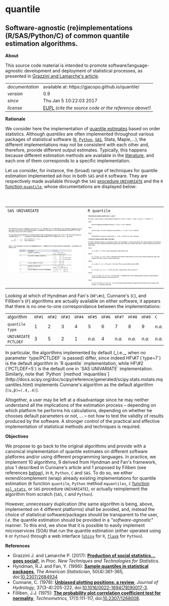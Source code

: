 quantile
======

Software-agnostic (re)implementations (R/SAS/Python/C) of common quantile estimation algorithms.
---

**About**

This source code material is intended to promote software/language-agnostic development and deployment of statistical processes, as presented in [Grazzini and Lamarche's article](#References). 

<table align="center">
    <tr> <td align="left"><i>documentation</i></td> <td align="left">available at: https://gjacopo.github.io/quantile/</td> </tr> 
    <tr> <td align="left"><i>version</i></td> <td align="left">0.9</td> </tr> 
    <tr> <td align="left"><i>since</i></td> <td align="left">Thu Jan  5 10:22:03 2017</td> </tr> 
    <tr> <td align="left"><i>license</i></td> <td align="left"><a href="https://joinup.ec.europa.eu/sites/default/files/eupl1.1.-licence-en_0.pdfEUPL">EUPL</a>  <i>(cite the source code or the reference above!)</i> </td> </tr> 
</table>

**Rationale**

We consider here the implementation of [quantile estimates](http://www.math.ntu.edu.tw/~hchen/teaching/LargeSample/notes/noteorder.pdf) based on order statistics. 
Although _quantiles_ are often implemented throughout various packages of statistical software ([`R`](https://www.r-project.org), [`Python`](https://www.python.org), [`SAS`](http://www.sas.com/), Stata, Maple,…), the different implementations may not be consistent with each other and, therefore, provide different output estimates. 
Typically, this happens because different estimation methods are available in the [literature](http://mathworld.wolfram.com/Quantile.html), and each one of them corresponds to a specific implementation. 

Let us consider, for instance, the (broad) range of techniques for quantile estimation implemented ad-hoc in both `SAS` and `R` software. They are respectively made available through the `SAS` [procedure `UNIVARIATE`](http://support.sas.com/documentation/cdl/en/procstat/66703/HTML/default/viewer.htm#procstat_univariate_syntax01.htm) and the `R` [function `quantile`](http://stat.ethz.ch/R-manual/R-devel/library/stats/html/quantile.html), whose documentations are displayed below: 
<table>
<header>
<td align="centre"><code>SAS UNIVARIATE</code></td>
<td align="centre"><code>R quantile</code></td>
</header>
<tr>
<td><kbd><img src="docs/doc_sas.png" alt="doc SAS" width="400"> </kbd></td>
<td><kbd><img src="docs/doc_r.png" alt="doc R" width="400"> </kbd></td>
</tr>
</table>
Looking at which of Hyndman and Fan's (<code>HF\#n</code>), Cunnane's (<code>C</code>), and Filliben's (<code>F</code>) algorithms are actually available on either software, it appears that there is no one-to-one correspondance between the implementations:
<table>
<tr>
<td>algorithm</td>
<td align="centre"><code>HF&num;1</code></td> <td align="centre"><code>HF&num;2</code></td> 
<td align="centre"><code>HF&num;3</code></td> <td align="centre"><code>HF&num;4</code></td> 
<td align="centre"><code>HF&num;5</code></td> <td align="centre"><code>HF&num;6</code></td>
<td align="centre"><code>HF&num;7</code></td> <td align="centre"><code>HF&num;8</code></td> 
<td align="centre"><code>HF&num;9</code></td> <td align="centre"><code>C</code></td> 
<td align="centre"><code>F</code></td> 
</tr>
<tr>
<td><code>quantile type</code></td>
<td align="centre"> 1 </td> <td align="centre"> 2 </td> 
<td align="centre"> 3 </td> <td align="centre"> 4 </td> 
<td align="centre"> 5 </td>  <td align="centre"> 6 </td> 
<td align="centre"> 7 </td> <td align="centre"> 8 </td> 
<td align="centre"> 9 </td> <td align="centre"> <i>n.a.</i> </td> 
<td align="centre"> <i>n.a.</i> </td>
</tr>
<tr>
<td><code>UNIVARIATE PCTLDEF</code></td>
<td align="centre"> 3</td> <td align="centre"> 5</td> 
<td align="centre"> 2 </td> <td align="centre"> 1 </td> 
<td align="centre"> <i>n.a.</i> </td> <td align="centre"> 4 </td> 
<td align="centre"> <i>n.a.</i> </td> <td align="centre"> <i>n.a.</i> </td> 
<td align="centre"> <i>n.a.</i> </td> <td align="centre"> <i>n.a.</i> </td> 
<td align="centre"> <i>n.a.</i> </td>
</tr>
</table>
In particular, the algorithms implemented by default (_i.e._, when no parameter `type/PCTLDEF` is passed) differ, since indeed HF\#7 (`type=7`) is the default algorithm in `R quantile` implementation, while HF\#2 (`PCTLDEF=5`) is the default one in `SAS UNIVARIATE` implementation. Similarly, note that `Python` [method `mquantiles`](http://docs.scipy.org/doc/scipy/reference/generated/scipy.stats.mstats.mquantiles.html) implements Cunnane's algorithm as the default algorithm (<code>(&alpha;,&beta;)=(.4,.4)</code>). 

Altogether, a user may be left at a disadvantage since he may neither understand all the implications of the estimation process &ndash; depending on which platform he performs his calculations, depending on whether he chooses default parameters or not, ... &ndash; not how to test the validity of results produced by the software. A stronger control of the practical and effective implementation of statistical methods and techniques is required. 

**Objectives**

We propose to go back to the original algorithms and provide with a canonical implementation of quantile estimates on different software platforms and/or using different programming languages. In practice, we implement 10 algorithms, 9 derived from Hyndman and Fan's framework, plus 1 described in Cunnane's article and 1 proposed by Filiben (see references [below](#References)), in `R`, `Python`, `C` and `SAS`. To do so, we either extend/complement (wrap) already existing implementations for quantile estimation (`R` function `quantile`, `Python` method `mquantiles`, `C` [function `gsl_stats`](https://www.gnu.org/software/gsl/manual/html_node/Median-and-Percentiles.html), or `SAS` procedure `UNIVARIATE`), or actually reimplement the algorithm from scratch (`SAS`, `C` and `Python`).

However, unnecessary duplication (the same algorithm is being, above, implemented on 4 different platforms) shall be avoided, and, instead the choice of statistical software/packages should be transparent to the user, _i.e._ the quantile estimation should be provided in a _"software-agnostic"_ manner. To this end, we show that it is possible to easily implement microservices (SOA) that run the quantile estimation (either operated using `R` or `Python`) through a web interface ([`shiny`](https://shiny.rstudio.com/) for `R`, [`flask`](http://flask.pocoo.org/) for `Python`).

**<a name="References"></a>References**

* Grazzini J. and Lamarche P. (2017): [**Production of social statistics... goes social!**](https://www.conference-service.com/NTTS2017/documents/agenda/data/abstracts/abstract_124.html), in _Proc.  New Techniques and Technologies for Statistics_.
* Hyndman, R.J. and Fan, Y. (1996): [**Sample quantiles in statistical packages**](https://www.amherst.edu/media/view/129116/original/Sample+Quantiles.pdf), _The American Statistician_, 50(4):361-365, doi:[10.2307/2684934](http://www.jstor.org/stable/2684934)
* Cunnane, C. (1978): [**Unbiased plotting positions: a review**](http://www.sciencedirect.com/science/article/pii/0022169478900173), _Journal of Hydrology_, 37(3-4):205-222, doi:[10.1016/0022-1694(78)90017-3](https://dx.doi.org/10.1016/0022-1694(78)90017-3).
* Filliben, J.J. (1975): [**The probability plot correlation coefficient test for normality**](http://www1.cmc.edu/pages/faculty/MONeill/Math152/Handouts/filliben.pdf), _Technometrics_, 17(1):111-117, doi:[10.2307/1268008](https://dx.doi.org/10.2307/1268008).
